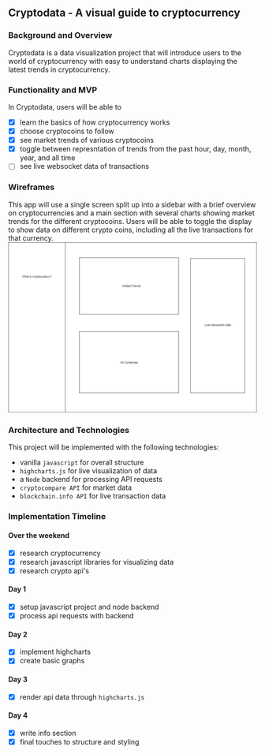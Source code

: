 ## Cryptodata - A visual guide to cryptocurrency

### Background and Overview

Cryptodata is a data visualization project that will introduce users to the world of cryptocurrency with easy to understand charts displaying the latest trends in cryptocurrency.

### Functionality and MVP

In Cryptodata, users will be able to
- [x] learn the basics of how cryptocurrency works
- [x] choose cryptocoins to follow
- [x] see market trends of various cryptocoins
- [x] toggle between represntation of trends from the past hour, day, month, year, and all time
- [ ] see live websocket data of transactions

### Wireframes
This app will use a single screen split up into a sidebar with a brief overview on cryptocurrencies and a main section with several charts showing market trends for the different cryptocoins. Users will be able to toggle the display to show data on different crypto coins, including all the live transactions for that currency.
![wireframe](cryptodata_wireframe.png)


### Architecture and Technologies
This project will be implemented with the following technologies:
- vanilla `javascript` for overall structure
- `highcharts.js` for live visualization of data
- a `Node` backend for processing API requests
- `cryptocompare API` for market data
- `blockchain.info API` for live transaction data

### Implementation Timeline
#### Over the weekend
- [x] research cryptocurrency
- [x] research javascript libraries for visualizing data
- [x] research crypto api's
#### Day 1
- [x] setup javascript project and node backend
- [x] process api requests with backend
#### Day 2
- [x] implement highcharts
- [x] create basic graphs
#### Day 3
- [x] render api data through `highcharts.js`
#### Day 4
- [x] write info section
- [x] final touches to structure and styling

